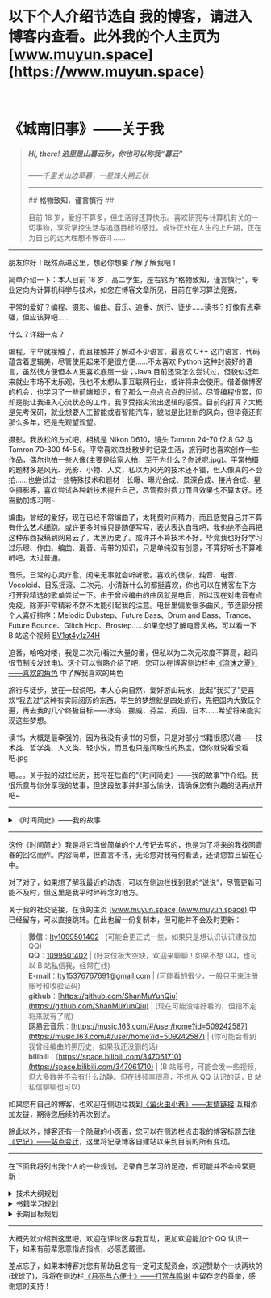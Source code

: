 # 以下个人介绍节选自 [我的博客](https://blog.muyun.space)，请进入博客内查看。此外我的个人主页为 [www.muyun.space](https://www.muyun.space)
<br>

# 《城南旧事》——关于我

> ##### **Hi, there! 这里是山暮云秋，你也可以称我“暮云”**
>
> _——千里关山边草暮，一星烽火朔云秋_
>
> ---
>
> \#\# **格物致知**，**谨言慎行** \#\#
>
> 目前 18 岁，爱好不算多，但生活得还算快乐。喜欢研究与计算机有关的一切事物，享受掌控生活与追逐目标的感觉。或许正处在人生的上升期，正在为自己的远大理想不懈奋斗……

---

朋友你好！既然点进这里，想必你想要了解了解我吧！

简单介绍一下：本人目前 18 岁，高二学生，座右铭为“格物致知，谨言慎行”，专业定向为计算机科学与技术，如您在博客文章所见，目前在学习算法竞赛。

平常的爱好？编程、摄影、编曲、音乐、追番、旅行、徒步……读书？好像有点牵强，但应该算吧……

什么？详细一点？

编程，早早就接触了，而且接触并了解过不少语言，最喜欢 C++ 这门语言，代码蕴含着逻辑美，尽管使用起来不是很方便……不太喜欢 Python 这种封装好的语言，虽然很方便但本人更喜欢底层一些；Java 目前还没怎么尝试过，但貌似近年来就业市场不太乐观，我也不太想从事互联网行业，或许将来会使用。借着做博客的机会，也学习了一些前端知识，有了那么一点点点点的经验。尽管编程很累，但却是能让我进入心流状态的工作，我享受指尖流出逻辑的感受。目前的打算？大概是先考保研，就业想要人工智能或者智能汽车，貌似是比较新的风向，但毕竟还有那么多年，还是先观望观望。

摄影，我放松的方式吧，相机是 Nikon D610，镜头 Tamron 24-70 f2.8 G2 与 Tamron 70-300 f4-5.6。平常喜欢四处散步时记录生活，旅行时也喜欢创作一些作品，偶尔也拍一些人像(主要是给家人拍，至于为什么？你说呢.jpg)。平常拍摄的题材多是风光、光影、小物、人文，私以为风光的技术还不错，但人像真的不会拍……也尝试过一些特殊技术和题材：长曝、曝光合成、景深合成、接片合成、星空摄影等，喜欢尝试各种新技术提升自己，尽管费时费力而且效果也不算太好。还需勤加练习啊~

编曲，曾经的爱好，现在已经不常编曲了，太耗费时间精力，而且感觉自己并不算有什么艺术细胞。或许更多时候只是随便写写，表达表达自我吧，我也绝不会再把这种东西投稿到网易云了，太黑历史了。或许并不算技术不好，毕竟我也好好学习过乐理、作曲、编曲、混音、母带的知识，只是单纯没有创意，不算好听也不算难听吧，太过普通。

音乐，日常的心灵疗愈，闲来无事就会听听歌。喜欢的很杂，纯音、电音、Vocoloid、日系摇滚、二次元、小清新什么的都挺喜欢，你也可以在博客左下方打开我精选的歌单尝试一下。由于曾经编曲的曲风就是电音，所以现在对电音有点免疫，除非非常精彩不然不太能引起我的注意。电音里偏爱很多曲风，节选部分按个人喜好排序：Melodic Dubstep、Future Bass、Drum and Bass、Trance、Future Bounce、Glitch Hop、Brostep……如果您想了解电音风格，可以看一下 B 站这个视频 [BV1gt4y1z74H](https://www.bilibili.com/video/BV1gt4y1z74H)

追番，哈哈对喽，我是二次元(看过大量的番，但私以为二次元浓度不算高，起码很节制没发过电)。这个可以省略介绍了吧，您可以在博客侧边栏中[《泡沫之夏》——喜欢的角色](../girls) 中了解我喜欢的角色

旅行与徒步，放在一起说吧，本人心向自然，爱好游山玩水，比起“我买了”更喜欢“我去过”这种有实际阅历的东西。毕生的梦想就是四处旅行，先把国内大致玩个遍，再去我的几个终极目标——冰岛、挪威、芬兰、英国、日本……希望将来能实现这些梦想。

读书，大概是最牵强的，因为我没有读书的习惯，只是对部分书籍很感兴趣——技术类、哲学类、人文类、轻小说，而且也只是间歇性的热度。但你就说看没看吧.jpg

嗯。。。关于我的过往经历，我将在后面的“《时间简史》——我的故事”中介绍。我很乐意与你分享我的故事，但这段故事并非那么愉快，请确保您有兴趣的话再点开吧~

---

<details><summary>《时间简史》——我的故事</summary>

<p>

> _**写给屏幕前想要了解我的你，也写给将来找寻回忆的自己**_  
> _我从不掩饰我的过往，我珍视我过去经历的每一幕，它们都是我在世界中存在过的证明_  
> _纵然年轻的我或许称不上有着多少阅历，但我自诩过去的几年还算跌宕精彩。幸运的背后终有不幸，不幸的背后总有万幸_

##### **初中篇**

我对自己有一定认识时，大概已是初中了。这或许是我人生的第一次高峰：优异突出的成绩(截至初二，成绩始终稳定在级部前十，也夺得过第一的头魁)、良好的人际关系(在同学中引领交际，平衡关系，练就了一定领导力)、温暖的师生情谊(做老师的助教，甚至独立讲课，练就出众的逻辑表达能力)、值得铭记的感情(有过一段美好纯洁的感情，和谐美好的日常生活，青春的相互救赎)……可光鲜背后，自从我光彩夺目地进入大众视野之刻，便被他人和自己贴上了“优秀”的标签。为了“优秀”，我在这样的年纪下舍弃了一切，娱乐、爱好、生活、个性。我变得敏感自卑，失去了社交能力，失去了学习能力，失去了爱与被爱的能力……我患上了抑郁症，我那泡沫般的美梦被戳醒，生活自此堕入了黑暗。

恰逢此时已是初三，这无疑更是雪上加霜，我甚至没有能力读一个字，我甚至没有能力去学校坐下。我虽感激我的父母、老师、朋友的关心与建议，可在当时他们除了给我慰藉，并不能起任何实质性的作用，我的初三始终被阴霾笼罩。中考前整个初三下学期，我没有一天进入教室，也“自愿”错过了毕业典礼和最后见同学一面的机会。这一年里，我完全无法学习，只能边吃药边做心理咨询，在漫长的焦虑中休养生息一整年，中考成绩也极不理想，从原先稳上全市最好的高中，下滑到成绩只够中流的普高(或许也值得骄傲，躺了一年成绩还算不错)。而这些不幸中的万幸，是我做出了当时最正确的选择，影响了我将来的人生，我将在“高中篇”继续这段篇章……

——_莫忘少年凌云志，曾许人间第一流_

##### **My Gap Year**

在开启“高中篇”之前，我很乐意分享初三这一年我的成长。即使这段经历黯然可怖，但仍是我最珍视的一年，它彻底改变了我的认知，使我得到如凤凰涅槃般的成长。这一年中，我开始思考哲学，抱着求知欲广泛地吸收各大哲学思想对世界的解释，想着得到我所怀疑的问题的答案，想要探求人类这一种族理解之外的智慧与真理。我思考人-动物、宇宙-时间、宏观-微观、科学-玄学等等矛盾的事物，试着跳出“人类”的固有角度思考着一切的意义，摒弃“人类科学”这一极大可能错误的架空的解释世界的理论，质疑着“人类科学”的根基——因果论。我开始试着建立自己对世界全新的认识……最终，我偏向于信奉尼采的哲学思想。认同“上帝已死”不仅代表着没有上帝，更标志着人类要独立探寻存在的意义以对抗虚无。自此，我如新生婴儿般重新探索这个世界，向世界发出啼鸣，想要成为尼采一般“看透生活和世界的真相，却仍热爱生活”的人……碍于篇幅与哲学的抽象，简述至此吧。

在考上高中后，我丧失的能力仍没有恢复，因而休学了一年，得到了国人少有的 gap year。在先前一年，我的意志和部分能力在修养和调节下有了些许恢复，这一年我便试着发展兴趣——编曲、编程、摄影、旅行、徒步、自媒体……我恢复了部分学习能力，靠着早年锻炼的信息搜集能力，涉猎了各种专业的内容，广泛学习各种技术并都有了些许成果(目前我社交平台的投稿，多是这段时间里做出的尝试，这个博客网站也是这时的成果)。我开始走上正轨，用新的生活态度开始新的生活。

略有可惜的是，走上正轨“入世”之后，我也逐渐失去了曾经深度的哲学思考能力，转而用新的简单理论重新解释了生活。最终没有如愿坚持“看透生活和世界”，而只坚持了“继续热爱生活”。我对真理的探求告一段落，放任了对智慧的追求。自此，我不再需要真理，而只是需要一套可以麻痹我坚持入世、幸福生活的理论。

——_白鸟我的白鸟，你的飞得更高不要回来。若还想与我相见，就来我的梦里边_

##### **高中篇**

接续“初中篇”的故事，最终我中考选择了 3+4 贯通培养，后来才自觉搭上了这一捷径的末班车(最后一届招生)。即我将在职高呆三年，后可以避开应试教育的高考洗礼，去往青岛科技大学就读计算机科学与技术(且就读政策、毕业证同高考考上的学生完全一样)，这显然是当时我能做出的最好的选择和极好的捷径。但如大多数人所知，职高的三年对于上进的孩子并不好过，这里的学习氛围和学生素质较普高确有较大差距，但我仍在努力坚守本心，抵御环境对我的影响，只将其视为跳板，而非终点。由于专业定向了，我便可以早早规划我的学习路线和职业规划，尽早下手夺得先机。

我的终点绝不在双非本科结束，在我战胜抑郁症后我便重整精神，想着夺回我应有的一切。尽管我无法再像普高那样做到高强度学习，但借由这次选择我更加明白了“选择大于努力”，我需要的是道路和方向并提前努力。我凭借信息搜集能力打破了信息差，了解了大学、考保研、出国、就业形式及要求等等信息，早早下定决心为保研作准备，先前考保研成功的学长们(三个西电，一个兰州大学，一个武汉理工，一个中科大)也更坚定了我的信念。我决定在专业上抢占先机，由于初中学习过部分信息奥赛，我想依靠算法竞赛在大学打出优势，这三年中我便系统学习算法竞赛，此外以数学英语这两个我的强势学科拉高文化课分数。在高中，我提前考出了 NCRE 计算机四级(知道没用，为了保研)、GESP C++四级(知道没用，为了刚进大学有更多机会)，坚持刷算法题参加模拟赛，争取国家奖学金，积累优势……

虽说来到这里也算不幸，定轨的将来终归是少了几分斗志的，但我又幸运地避开了应试教育，得以获得一段生活与学习相对平衡的高中生活。我在初中实际已经经历过应试教育生活，但我认为这不符合教育的本质，先前上交大毕业学生所著的[《上交大生存手册》](https://survivesjtu.gitbook.io/survivesjtumanual)令我印象深刻，“这样悲壮的努力虽值得歌颂，但登不上知识的大雅之堂”。可我不解的是，尽管批判应试教育的大有人在，可不少普高的学生身处应试教育却反而表示理解，或许只是现在没有更合适的做法吧……私以为，虽然应试教育能有效促进基本知识的传递，但这样的教育很难塑造真正的科研创新者，且有妨于单项突出的人才崭露头角。过度追求的“综合”，却没有合适的标准来量化“综合”，比拼的不是努力和知识，而是对规则的理解(如保研的绩点宝典，为了绩点学习不感兴趣的科目)，我并不认同，但却也将要被迫入局。这一话题过于庞大，还是不再展开了，但我仍推荐您阅读上面的生存手册，相信会有一些新的见解。

这三年，我重整旗鼓，恢复并继续发展我的能力。我逐渐掌控了生活，平衡了事业与娱乐，有了自己完善的三观。我不再迷茫，取而代之的是坚定的信念，我将闯出属于我的天地。三年的默不作声，为的是将来能够一鸣惊人，我仍在继续努力着……

——_过去已过去，未来还未来_

##### **大学篇**

——_未完待续_

</p>

</details>

---

这份《时间简史》我是将它当做简单的个人传记去写的，也是为了将来的我找回青春的回忆而作。内容简单，但直言不讳，无论您对我有何看法，还请您暂且留在心中。

对了对了，如果想了解我最近的动态，可以在侧边栏找到我的“说说”，尽管更新可能不及时，但这里是我平时碎碎念的地方。

关于我的社交链接，在我的主页 [www.muyun.space](www.muyun.space) 中已经留存，可以直接跳转。在此也留一份复制本，但可能并不会及时更新：

> **微信**：[lty1099501402](https://cdn.jsdelivr.net/gh/ShanMuYunQiu/Image/wechat.png) | (可能会更正式一些，如果只是想认识认识建议加 QQ)  
> **QQ**：[1099501402](https://cdn.jsdelivr.net/gh/ShanMuYunQiu/Image/QQ.jpg) | (好友位极大空缺，欢迎来聊聊！如果不想 QQ，也可以 B 站私信我，经常在线)  
> **E-mail**：[lty15376767691@gmail.com](mailto:lty15376767691@gmail.com) | (可能看的很少，一般只用来注册账号和收验证码)  
> **github**：[https://github.com/ShanMuYunQiu](https://github.com/ShanMuYunQiu) | (现在可能没啥好看的，但指不定将来就有了呢)  
> **网易云音乐**：[https://music.163.com/#/user/home?id=509242587](https://music.163.com/#/user/home?id=509242587) | (你可能会看到我曾经编曲的黑历史，如果我还没删的话)  
> **bilibili**：[https://space.bilibili.com/347061710](https://space.bilibili.com/347061710) | (B 站账号，可能会发一些视频，但大多数并不会有什么动静。但在线频率很高，不想从 QQ 认识的话，B 站私信聊聊也可以)

如果您有自己的博客，也欢迎在侧边栏找到[《萤火虫小巷》——友情链接](../links) 互相添加友链，期待您后续的再次到访。

除此以外，博客还有一个隐藏的小页面，您可以在侧边栏点击我的博客标题去往[《史记》——站点变迁](../about/site.md)，这里将记录博客自建站以来到目前的所有变动。

---

在下面我将列出我个人的一些规划，记录自己学习的足迹，但可能并不会经常更新：

<details><summary>技术大纲规划</summary>

<p>

<div class="danger">

> ---技术大纲规划---
>
> - [x] 搭建一个属于自己的个人博客(写这条的时候已经完成了，~~纯凑数的~~)
> - [x] 熟练 github 与 git 的使用，发掘喜欢的项目和仓库并学习
> - [ ] 做出自己的开源项目并维护
> - [ ] 浅要学习几门编程语言
> - [ ] 浅要了解一些前端知识
> - [ ] 深入学习 C++，准备走 C++ 就业方向
> - [x] 了解 GCC 编译器、Clang 编译器和 Cmake 构建项目
> - [ ] 学习 C++ Qt
> - [ ] 学习 Golang
> - [ ] 学习嵌入式
> - [ ] 学习数据库语言，如 MySQL
> - [x] Get 一台便宜可靠的服务器
> - [x] Get 一个自己的域名
> - [ ] 学习 Linux 命令
> - [ ] 配置自己的 ArchLinux

</div>

</p>

</details>

<details><summary>书籍学习规划</summary>

<p>

<div class="info">

> ---书籍学习规划---
>
> - [x] 《C Primer Plus》
> - [ ] 《C 与指针》
> - [ ] 《C 专家编程》
> - [ ] 《C++ Primer》
> - [ ] 《Effective C++》
> - [ ] 《STL 源码剖析》
> - [ ] 《深入浅出程序设计竞赛-基础篇》
> - [ ] 《深入浅出程序设计竞赛-进阶篇》
> - [ ] 《数据结构与算法分析-C 语言描述》
> - [ ] 《鸟哥的 Linux 私房菜》
> - [ ] 《Qt 6 开发指南》
> - [ ] 《OpenGL 超级宝典》(蓝宝书)
> - [ ] 《OpenGL 编程指南》(红宝书)
> - [ ] 《算法设计与分析基础》
> - [ ] 《数据库系统概念》
> - [ ] 《操作系统导论》
> - [ ] 《计算机组成与设计硬件/软件接口》
> - [ ] 《计算机网络：自顶向下方法》
> - [ ] 《深入理解计算机系统》
> - [ ] 《Linux 高性能服务器编程》
> - [ ] 《MySQL 必知必会》
> - [ ] 《高性能 MySQL》
> - [ ] 《Redis 设计与实现》
> - [ ] 《大话设计模式》

</div>

</p>

</details>

<details><summary>长期目标规划</summary>

<p>

<div class="success">

> ---长期目标规划---
>
> - [x] 洛谷/AtCoder/CodeForce 刷题 200+
> - [x] 洛谷/AtCoder/CodeForce 刷题 500+
> - [ ] 洛谷/AtCoder/CodeForce 刷题 800+
> - [x] Rating > 1200
> - [ ] Rating > 1400
> - [ ] Rating > 1600
> - [ ] CSP-S 竞赛拿到省奖(~~不大可能~~)
> - [x] 高中拿到 NCRE 三级证书
> - [x] 高中拿到 NCRE 四级证书
> - [ ] 软考中/高级证书(~~看能力考~~)
> - [x] CCF-GESP 认证
> - [ ] CCF-CSP 认证
> - [ ] PAT 认证-甲
> - [ ] 蓝桥杯
> - [ ] 天梯赛
> - [ ] 英语四级
> - [ ] 英语六级
> - [ ] 顺利备考，考/保研上岸(~~希望梦想成真~~)
> - [ ] 希望能遇到一个的知己，陪我一路同行
> - [ ] 希望自己体育能好

</div>

</p>

</details>

---

大概先就介绍到这里吧，欢迎在评论区与我互动，更加欢迎能加个 QQ 认识一下，如果有前辈愿意指点指点，必感恩戴德。

差点忘了，如果本博客对您有帮助且您有一定可支配资金，欢迎赞助个一块两块的(球球了)，我将在侧边栏[《月亮与六便士》——打赏与鸣谢](../donate) 中留存您的善举，感谢您的支持！
